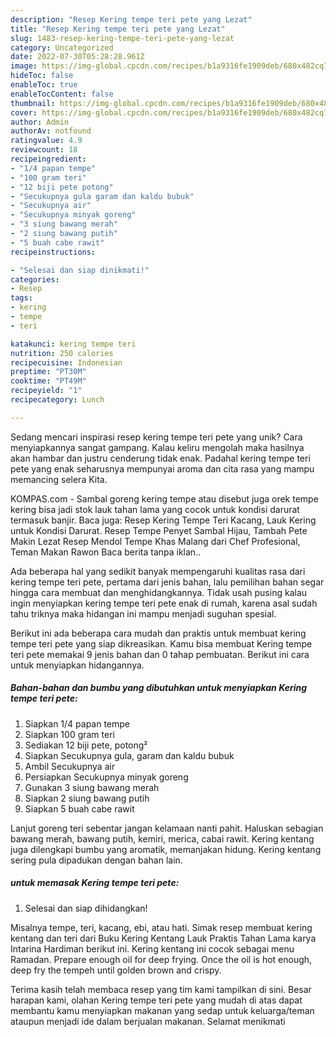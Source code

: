 ```yaml
---
description: "Resep Kering tempe teri pete yang Lezat"
title: "Resep Kering tempe teri pete yang Lezat"
slug: 1483-resep-kering-tempe-teri-pete-yang-lezat
category: Uncategorized
date: 2022-07-30T05:28:28.961Z
image: https://img-global.cpcdn.com/recipes/b1a9316fe1909deb/680x482cq70/kering-tempe-teri-pete-foto-resep-utama.jpg
hideToc: false
enableToc: true
enableTocContent: false
thumbnail: https://img-global.cpcdn.com/recipes/b1a9316fe1909deb/680x482cq70/kering-tempe-teri-pete-foto-resep-utama.jpg
cover: https://img-global.cpcdn.com/recipes/b1a9316fe1909deb/680x482cq70/kering-tempe-teri-pete-foto-resep-utama.jpg
author: Admin
authorAv: notfound
ratingvalue: 4.9
reviewcount: 18
recipeingredient:
- "1/4 papan tempe"
- "100 gram teri"
- "12 biji pete potong"
- "Secukupnya gula garam dan kaldu bubuk"
- "Secukupnya air"
- "Secukupnya minyak goreng"
- "3 siung bawang merah"
- "2 siung bawang putih"
- "5 buah cabe rawit"
recipeinstructions:

- "Selesai dan siap dinikmati!"
categories:
- Resep
tags:
- kering
- tempe
- teri

katakunci: kering tempe teri 
nutrition: 250 calories
recipecuisine: Indonesian
preptime: "PT30M"
cooktime: "PT49M"
recipeyield: "1"
recipecategory: Lunch

---
```





Sedang mencari inspirasi resep kering tempe teri pete yang unik? Cara menyiapkannya sangat gampang. Kalau keliru mengolah maka hasilnya akan hambar dan justru cenderung tidak enak. Padahal kering tempe teri pete yang enak seharusnya mempunyai aroma dan cita rasa yang mampu memancing selera Kita.





KOMPAS.com - Sambal goreng kering tempe atau disebut juga orek tempe kering bisa jadi stok lauk tahan lama yang cocok untuk kondisi darurat termasuk banjir. Baca juga: Resep Kering Tempe Teri Kacang, Lauk Kering untuk Kondisi Darurat. Resep Tempe Penyet Sambal Hijau, Tambah Pete Makin Lezat Resep Mendol Tempe Khas Malang dari Chef Profesional, Teman Makan Rawon Baca berita tanpa iklan..

Ada beberapa hal yang sedikit banyak mempengaruhi kualitas rasa dari kering tempe teri pete, pertama dari jenis bahan, lalu pemilihan bahan segar hingga cara membuat dan menghidangkannya. Tidak usah pusing kalau ingin menyiapkan kering tempe teri pete enak di rumah, karena asal sudah tahu triknya maka hidangan ini mampu menjadi suguhan spesial.






Berikut ini ada beberapa cara mudah dan praktis untuk membuat kering tempe teri pete yang siap dikreasikan. Kamu bisa membuat Kering tempe teri pete memakai 9 jenis bahan dan 0 tahap pembuatan. Berikut ini cara untuk menyiapkan hidangannya.

<!--inarticleads1-->

##### Bahan-bahan dan bumbu yang dibutuhkan untuk menyiapkan Kering tempe teri pete:

1. Siapkan 1/4 papan tempe
1. Siapkan 100 gram teri
1. Sediakan 12 biji pete, potong²
1. Siapkan Secukupnya gula, garam dan kaldu bubuk
1. Ambil Secukupnya air
1. Persiapkan Secukupnya minyak goreng
1. Gunakan 3 siung bawang merah
1. Siapkan 2 siung bawang putih
1. Siapkan 5 buah cabe rawit


Lanjut goreng teri sebentar jangan kelamaan nanti pahit. Haluskan sebagian bawang merah, bawang putih, kemiri, merica, cabai rawit. Kering kentang juga dilengkapi bumbu yang aromatik, memanjakan hidung. Kering kentang sering pula dipadukan dengan bahan lain. 

<!--inarticleads2-->

#####  untuk memasak Kering tempe teri pete:


1. Selesai dan siap dihidangkan!

Misalnya tempe, teri, kacang, ebi, atau hati. Simak resep membuat kering kentang dan teri dari Buku Kering Kentang Lauk Praktis Tahan Lama karya Intarina Hardiman berikut ini. Kering kentang ini cocok sebagai menu Ramadan. Prepare enough oil for deep frying. Once the oil is hot enough, deep fry the tempeh until golden brown and crispy. 

Terima kasih telah membaca resep yang tim kami tampilkan di sini. Besar harapan kami, olahan Kering tempe teri pete yang mudah di atas dapat membantu kamu menyiapkan makanan yang sedap untuk keluarga/teman ataupun menjadi ide dalam berjualan makanan. Selamat menikmati
